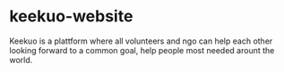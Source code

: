 # keekuo-website
Keekuo is a plattform where all volunteers and ngo can help each other looking forward to a common goal, help people most needed arount the world.
